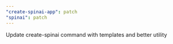 ```yaml
---
"create-spinai-app": patch
"spinai": patch
---
```


Update create-spinai command with templates and better utility
